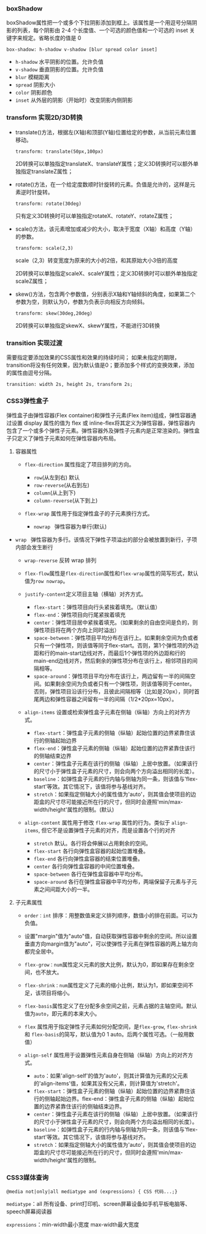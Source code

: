 ### boxShadow

boxShadow属性把一个或多个下拉阴影添加到框上。该属性是一个用逗号分隔阴影的列表，每个阴影由 2-4 个长度值、一个可选的颜色值和一个可选的 inset 关键字来规定。省略长度的值是 0

`box-shadow: h-shadow v-shadow [blur spread color inset]`

- `h-shadow` 水平阴影的位置。允许负值
- `v-shadow` 垂直阴影的位置。允许负值
- `blur` 模糊距离
- `spread` 阴影大小
- `color` 阴影颜色
- `inset` 从外层的阴影（开始时）改变阴影内侧阴影

### transform 实现2D/3D转换

- translate()方法，根据左(X轴)和顶部(Y轴)位置给定的参数，从当前元素位置移动。

  `transform: translate(50px,100px)`

  2D转换可以单独指定translateX、translateY属性；定义3D转换时可以额外单独指定translateZ属性；

- rotate()方法，在一个给定度数顺时针旋转的元素。负值是允许的，这样是元素逆时针旋转。

  `transform: rotate(30deg)`

  只有定义3D转换时可以单独指定rotateX、rotateY、rotateZ属性；

- scale()方法，该元素增加或减少的大小，取决于宽度（X轴）和高度（Y轴）的参数。

  `transform: scale(2,3)`

  scale（2,3）转变宽度为原来的大小的2倍，和其原始大小3倍的高度

  2D转换可以单独指定scaleX、scaleY属性；定义3D转换时可以额外单独指定scaleZ属性；

- skew()方法，包含两个参数值，分别表示X轴和Y轴倾斜的角度，如果第二个参数为空，则默认为0，参数为负表示向相反方向倾斜。

  `transform: skew(30deg,20deg)`

  2D转换可以单独指定skewX、skewY属性，不能进行3D转换

### transition 实现过渡

需要指定要添加效果的CSS属性和效果的持续时间； 如果未指定的期限，transition将没有任何效果，因为默认值是0；要添加多个样式的变换效果，添加的属性由逗号分隔。

`transition: width 2s, height 2s, transform 2s;`

### CSS3弹性盒子

弹性盒子由弹性容器(Flex container)和弹性子元素(Flex item)组成，弹性容器通过设置 display 属性的值为 flex 或 inline-flex将其定义为弹性容器，弹性容器内包含了一个或多个弹性子元素。弹性容器外及弹性子元素内是正常渲染的。弹性盒子只定义了弹性子元素如何在弹性容器内布局。

1. 容器属性

    - `flex-direction` 属性指定了项目排列的方向。
      - `row`(从左到右) 默认
      - `row-reverse`(从右到左) 
      - `column`(从上到下) 
      - `column-reverse`(从下到上)

      
      
    - `flex-wrap`  属性用于指定弹性盒子的子元素换行方式。
      - `nowrap ` 弹性容器为单行(默认)
  - `wrap ` 弹性容器为多行。该情况下弹性子项溢出的部分会被放置到新行，子项内部会发生断行
      - `wrap-reverse` 反转 wrap 排列

      
      
    - `flex-flow`属性是`flex-direction`属性和`flex-wrap`属性的简写形式，默认值为`row nowrap`。
    
    
    
    - `justify-content`定义项目主轴（横轴）对齐方式。
      
      - `flex-start`：弹性项目向行头紧挨着填充。（默认值）
      - `flex-end`：弹性项目向行尾紧挨着填充
      - `center`：弹性项目居中紧挨着填充。（如果剩余的自由空间是负的，则弹性项目将在两个方向上同时溢出）
      - `space-between`：弹性项目平均分布在该行上。如果剩余空间为负或者只有一个弹性项，则该值等同于flex-start。否则，第1个弹性项的外边距和行的main-start边线对齐，而最后1个弹性项的外边距和行的main-end边线对齐，然后剩余的弹性项分布在该行上，相邻项目的间隔相等。
      - `space-around`：弹性项目平均分布在该行上，两边留有一半的间隔空间。如果剩余空间为负或者只有一个弹性项，则该值等同于center。否则，弹性项目沿该行分布，且彼此间隔相等（比如是20px），同时首尾两边和弹性容器之间留有一半的间隔（1/2*20px=10px）。
      
      
      
    - `align-items` 设置或检索弹性盒子元素在侧轴（纵轴）方向上的对齐方式。
      
      - `flex-start`：弹性盒子元素的侧轴（纵轴）起始位置的边界紧靠住该行的侧轴起始边界
      - `flex-end`：弹性盒子元素的侧轴（纵轴）起始位置的边界紧靠住该行的侧轴结束边界
      - `center`：弹性盒子元素在该行的侧轴（纵轴）上居中放置。（如果该行的尺寸小于弹性盒子元素的尺寸，则会向两个方向溢出相同的长度）。
      - `baseline`：如弹性盒子元素的行内轴与侧轴为同一条，则该值与'flex-start'等效。其它情况下，该值将参与基线对齐。
      - `stretch`：如果指定侧轴大小的属性值为'auto'，则其值会使项目的边距盒的尺寸尽可能接近所在行的尺寸，但同时会遵照'min/max-width/height'属性的限制。(默认)
      
      
      
    - `align-content` 属性用于修改 `flex-wrap` 属性的行为。类似于 `align-items`, 但它不是设置弹性子元素的对齐，而是设置各个行的对齐
      - `stretch` 默认。各行将会伸展以占用剩余的空间。
      - `flex-start` 各行向弹性盒容器的起始位置堆叠。
      - `flex-end` 各行向弹性盒容器的结束位置堆叠。
      - `center` 各行向弹性盒容器的中间位置堆叠。
      - `space-between` 各行在弹性盒容器中平均分布。
      - `space-around` 各行在弹性盒容器中平均分布，两端保留子元素与子元素之间间距大小的一半。
      
      
    
2. 子元素属性
      - `order：int`  排序：用整数值来定义排列顺序，数值小的排在前面。可以为负值。
      
      - 设置"margin"值为"auto"值，自动获取弹性容器中剩余的空间。所以设置垂直方向margin值为"auto"，可以使弹性子元素在弹性容器的两上轴方向都完全居中。
      
      - `flex-grow：num`属性定义元素的放大比例，默认为0，即如果存在剩余空间，也不放大。
      - `flex-shrink：num`属性定义了元素的缩小比例，默认为1，即如果空间不足，该项目将缩小。
      - `flex-basis`属性定义了在分配多余空间之前，元素占据的主轴空间。默认值为`auto`，即元素的本来大小。
      - `flex` 属性用于指定弹性子元素如何分配空间，是`flex-grow`, `flex-shrink` 和 `flex-basis`的简写，默认值为0 1 auto。后两个属性可选。（一般用数值）
      
      - `align-self` 属性用于设置弹性元素自身在侧轴（纵轴）方向上的对齐方式。
        - `auto`：如果'align-self'的值为'auto'，则其计算值为元素的父元素的'align-items'值，如果其没有父元素，则计算值为'stretch'。
        - `flex-start`：弹性盒子元素的侧轴（纵轴）起始位置的边界紧靠住该行的侧轴起始边界。flex-end：弹性盒子元素的侧轴（纵轴）起始位置的边界紧靠住该行的侧轴结束边界。
        - `center`：弹性盒子元素在该行的侧轴（纵轴）上居中放置。（如果该行的尺寸小于弹性盒子元素的尺寸，则会向两个方向溢出相同的长度）。
        - `baseline`：如弹性盒子元素的行内轴与侧轴为同一条，则该值与'flex-start'等效。其它情况下，该值将参与基线对齐。
        - `stretch`：如果指定侧轴大小的属性值为'auto'，则其值会使项目的边距盒的尺寸尽可能接近所在行的尺寸，但同时会遵照'min/max-width/height'属性的限制。

### CSS3媒体查询
`@media not|only|all mediatype and (expressions) { CSS 代码...;}`

`mediatype`：all 所有设备、print打印机、screen屏幕设备如手机平板电脑等、speech屏幕阅读器

`expressions`：min-width最小宽度 max-width最大宽度
